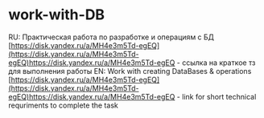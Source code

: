 # work-with-DB
RU:
Практическая работа по разработке и операциям с БД
[https://disk.yandex.ru/a/MH4e3m5Td-egEQ](https://disk.yandex.ru/a/MH4e3m5Td-egEQ)https://disk.yandex.ru/a/MH4e3m5Td-egEQ - ссылка на краткое тз для выполнения работы
EN:
Work with creating DataBases & operations
[https://disk.yandex.ru/a/MH4e3m5Td-egEQ](https://disk.yandex.ru/a/MH4e3m5Td-egEQ)https://disk.yandex.ru/a/MH4e3m5Td-egEQ - link for short technical requriments to complete the task 

